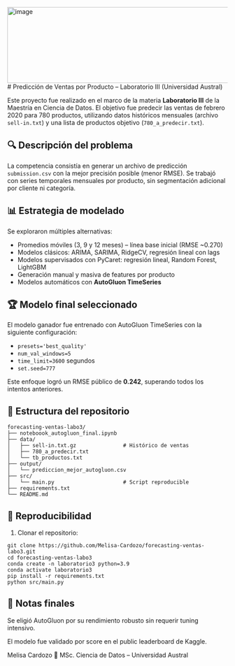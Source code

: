 <img width="603" height="174" alt="image" src="https://github.com/user-attachments/assets/4b9c01d9-2617-4d68-b456-c8a8db659eaa" /># Predicción de Ventas por Producto – Laboratorio III (Universidad Austral)

Este proyecto fue realizado en el marco de la materia **Laboratorio III** de la Maestría en Ciencia de Datos. El objetivo fue predecir las ventas de febrero 2020 para 780 productos, utilizando datos históricos mensuales (archivo `sell-in.txt`) y una lista de productos objetivo (`780_a_predecir.txt`).

## 🔍 Descripción del problema

La competencia consistía en generar un archivo de predicción `submission.csv` con la mejor precisión posible (menor RMSE). Se trabajó con series temporales mensuales por producto, sin segmentación adicional por cliente ni categoría.

## 📊 Estrategia de modelado

Se exploraron múltiples alternativas:

- Promedios móviles (3, 9 y 12 meses) – línea base inicial (RMSE ~0.270)
- Modelos clásicos: ARIMA, SARIMA, RidgeCV, regresión lineal con lags
- Modelos supervisados con PyCaret: regresión lineal, Random Forest, LightGBM
- Generación manual y masiva de features por producto
- Modelos automáticos con **AutoGluon TimeSeries**

## 🏆 Modelo final seleccionado

El modelo ganador fue entrenado con AutoGluon TimeSeries con la siguiente configuración:

- `presets='best_quality'`
- `num_val_windows=5`
- `time_limit=3600` segundos
- `set.seed=777`

Este enfoque logró un RMSE público de **0.242**, superando todos los intentos anteriores.

## 📁 Estructura del repositorio

```
forecasting-ventas-labo3/
├── noteboook_autogluon_final.ipynb
├── data/
│   ├── sell-in.txt.gz               # Histórico de ventas
│   ├── 780_a_predecir.txt
│   └── tb_productos.txt
├── output/
│   └── prediccion_mejor_autogluon.csv
├── src/
│   └── main.py                      # Script reproducible
├── requirements.txt
└── README.md
```



## 🧪 Reproducibilidad

1. Clonar el repositorio:

```
git clone https://github.com/Melisa-Cardozo/forecasting-ventas-labo3.git
cd forecasting-ventas-labo3
conda create -n laboratorio3 python=3.9
conda activate laboratorio3
pip install -r requirements.txt
python src/main.py
```



## 📌 Notas finales
Se eligió AutoGluon por su rendimiento robusto sin requerir tuning intensivo.

El modelo fue validado por score en el public leaderboard de Kaggle.

Melisa Cardozo
📍 MSc. Ciencia de Datos – Universidad Austral
